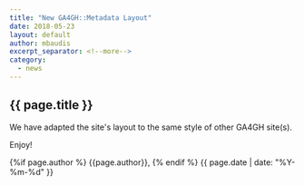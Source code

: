 ```yaml
---
title: "New GA4GH::Metadata Layout"
date: 2018-05-23
layout: default
author: mbaudis
excerpt_separator: <!--more-->
category:
  - news
---
```


## {{ page.title }}

<!--   Please edit the title above.                                 -->
<!--   Please edit the author above.                                -->
<!--   Please edit the category above if not "news".                -->
<!--   You may replace the `{{ page.title }}` above with your text. -->

<!--  CONTENT  -->

We have adapted the site's layout to the same style of other GA4GH site(s).

<!--more-->

Enjoy!

<!-- / CONTENT -->

<div class="pagestamp">
{%if page.author %}
  {{page.author}},
{% endif %}
{{ page.date | date: "%Y-%m-%d" }}
</div>
